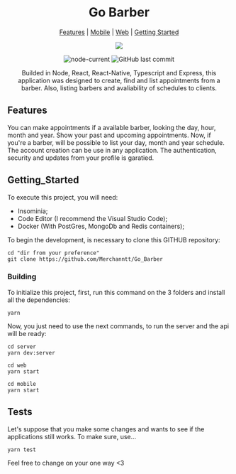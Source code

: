 <div align="center">

# Go Barber

[Features](#Features) |
[Mobile](#Mobile) |
[Web](#Web) |
[Getting Started](#Getting_Started)

<img src='./web/src/assets/images/map-marker.svg'/> 

![node-current](https://img.shields.io/node/v/package)
![GitHub last commit](https://img.shields.io/github/last-commit/Merchanntt/Go_Barber)

Builded in Node, React, React-Native, Typescript and Express, this application was designed to create, find and list appointments from a barber. Also, listing barbers and avaliability of schedules to clients.

</div>

## Features

You can make appointments if a available barber, looking the day, hour, month and year. Show your past and upcoming appointments.
Now, if you're a barber, will be possible to list your day, month and year schedule.
The account creation can be use in any application. The authentication, security and updates from your profile is garatied.

## Getting_Started

To execute this project, you will need:
- Insominia;
- Code Editor (I recommend the Visual Studio Code);
- Docker (With PostGres, MongoDb and Redis containers);

To begin the development, is necessary to clone this GITHUB repository:

```shell
cd "dir from your preference"
git clone https://github.com/Merchanntt/Go_Barber
```

### Building

To initialize this project, first, run this command on the 3 folders and install all the dependencies: 

```shell
yarn 
```

Now, you just need to use the next commands, to run the server and the api will be ready:

```shell
cd server
yarn dev:server

cd web
yarn start

cd mobile
yarn start
```

## Tests

Let's suppose that you make some changes and wants to see if the applications still works. To make sure, use...

```
yarn test
```

Feel free to change on your one way <3
